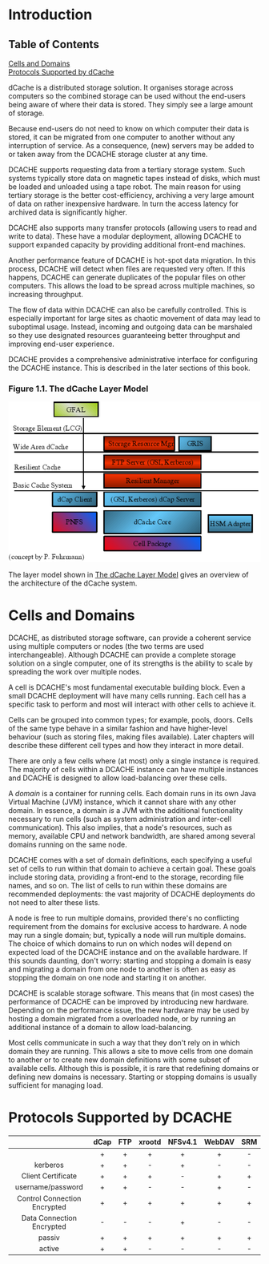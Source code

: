 Introduction
============

Table of Contents
------------------

[Cells and Domains](#cells-and-domains)  
[Protocols Supported by dCache](#protocols-supported-by-dcache)

dCache is a distributed storage solution. It organises storage across computers so the combined storage can be used without the end-users being aware of where their data is stored. They simply see a large amount of storage.

Because end-users do not need to know on which computer their data is stored, it can be migrated from one computer to another without any interruption of service. As a consequence, (new) servers may be added to or taken away from the DCACHE storage cluster at any time.

DCACHE supports requesting data from a tertiary storage system. Such systems typically store data on magnetic tapes instead of disks, which must be loaded and unloaded using a tape robot. The main reason for using tertiary storage is the better cost-efficiency, archiving a very large amount of data on rather inexpensive hardware. In turn the access latency for archived data is significantly higher.

DCACHE also supports many transfer protocols (allowing users to read and write to data). These have a modular deployment, allowing DCACHE to support expanded capacity by providing additional front-end machines.

Another performance feature of DCACHE is hot-spot data migration. In this process, DCACHE will detect when files are requested very often. If this happens, DCACHE can generate duplicates of the popular files on other computers. This allows the load to be spread across multiple machines, so increasing throughput.

The flow of data within DCACHE can also be carefully controlled. This is especially important for large sites as chaotic movement of data may lead to suboptimal usage. Instead, incoming and outgoing data can be marshaled so they use designated resources guaranteeing better throughput and improving end-user experience.

DCACHE provides a comprehensive administrative interface for configuring the DCACHE instance. This is described in the later sections of this book.  

### Figure 1.1. The dCache Layer Model

![The dCache Layer Model](layer_model.jpg "The dCache Layer Model") 

The layer model shown in [The dCache Layer Model] gives an overview of the architecture of the dCache system.


Cells and Domains
=================

DCACHE, as distributed storage software, can provide a coherent service using multiple computers or nodes (the two terms are used interchangeable). Although DCACHE can provide a complete storage solution on a single computer, one of its strengths is the ability to scale by spreading the work over multiple nodes.

A cell is DCACHE's most fundamental executable building block. Even a small DCACHE deployment will have many cells running. Each cell has a specific task to perform and most will interact with other cells to achieve it.

Cells can be grouped into common types; for example, pools, doors. Cells of the same type behave in a similar fashion and have higher-level behaviour (such as storing files, making files available). Later chapters will describe these different cell types and how they interact in more detail.

There are only a few cells where (at most) only a single instance is required. The majority of cells within a DCACHE instance can have multiple instances and DCACHE is designed to allow load-balancing over these cells.

A *domain* is a container for running cells. Each domain runs in its own Java Virtual Machine (JVM) instance, which it cannot share with any other domain. In essence, a domain *is* a JVM with the additional functionality necessary to run cells (such as system administration and inter-cell communication). This also implies, that a node's resources, such as memory, available CPU and network bandwidth, are shared among several domains running on the same node.

DCACHE comes with a set of domain definitions, each specifying a useful set of cells to run within that domain to achieve a certain goal. These goals include storing data, providing a front-end to the storage, recording file names, and so on. The list of cells to run within these domains are recommended deployments: the vast majority of DCACHE deployments do not need to alter these lists.

A node is free to run multiple domains, provided there's no conflicting requirement from the domains for exclusive access to hardware. A node may run a single domain; but, typically a node will run multiple domains. The choice of which domains to run on which nodes will depend on expected load of the DCACHE instance and on the available hardware. If this sounds daunting, don't worry: starting and stopping a domain is easy and migrating a domain from one node to another is often as easy as stopping the domain on one node and starting it on another.

DCACHE is scalable storage software. This means that (in most cases) the performance of DCACHE can be improved by introducing new hardware. Depending on the performance issue, the new hardware may be used by hosting a domain migrated from a overloaded node, or by running an additional instance of a domain to allow load-balancing. 

Most cells communicate in such a way that they don't rely on in which domain they are running. This allows a site to move cells from one domain to another or to create new domain definitions with some subset of available cells. Although this is possible, it is rare that redefining domains or defining new domains is necessary. Starting or stopping domains is usually sufficient for managing load.



Protocols Supported by DCACHE
=============================

|                              |dCap  |FTP   |xrootd|NFSv4.1| WebDAV | SRM |
|:----------------------------:|:----:|:----:|:----:|:-----:|:------:|:---:|
|                              | +    | +    | +    | +     | +      | -   |
|    kerberos                  | +    | +    | -    | +     |  -     | -   |
| Client Certificate           | +    | +    | +    | -     | +      | +   |
| username/password            | +    | +    | -    | -     | +      | -   |
| Control Connection Encrypted | +    | +    | +    | +     | +      | +   |
| Data Connection Encrypted    | -    | -    | -    | +     | -      | -   |
| passiv                       | +    | +    | +    | +     | +      | +   |
| active                       | +    | +    | -    | -     | -      | -   |

  [The DCACHE Layer Model]: images/test2.svg
  [figure\_title]: #fig-intro-layer-model
